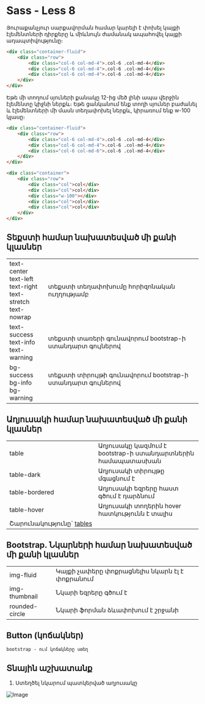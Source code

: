 # Sass - Less 8

Յուրաքանչյուր սարքավորման համար կարելի է փոխել կայքի էլեմենտների դիրքերը և միևնույն ժամանակ ապահովել կայքի ադապտիվությունը։

```html
<div class="container-fluid">
    <div class="row">
        <div class="col-6 col-md-4">.col-6 .col-md-4</div>
        <div class="col-6 col-md-4">.col-6 .col-md-4</div>
        <div class="col-6 col-md-4">.col-6 .col-md-4</div>
    </div>
</div>
```

Եթե մի տողում սյուների քանակը 12-ից մեծ լինի ապա վերջին էլեմենտը կիջնի ներքև։ Եթե ցանկանում ենք տողի սյուներ բաժանել և էլեմենտների մի մասն տեղափոխել ներքև, կիրառում ենք w-100 կլասը։

```html
<div class="container-fluid">
    <div class="row">
        <div class="col-6 col-md-4">.col-6 .col-md-4</div>
        <div class="col-6 col-md-4">.col-6 .col-md-4</div>
        <div class="col-6 col-md-6">.col-6 .col-md-4</div>
    </div>
</div>

<div class="container">
    <div class="row">
        <div class="col">col</div>
        <div class="col">col</div>
        <div class="w-100"></div>
        <div class="col">col</div>
        <div class="col">col</div>
    </div>
</div>
```

## Տեքստի համար նախատեսված մի քանի կլասներ

<table class="table table-bordered table-hover">
<tbody>
<tr>
<td class="font-1 bold">text-center<br>text-left<br>text-right<br>text-stretch<br>text-nowrap</td>
<td class="font-1 ">տեքստի տեղափոխումը հորիզոնական ուղղությամբ</td>
</tr>
<tr>
<td class="font-1 bold">text-success<br>text-info<br>text-warning<br></td>
<td class="font-1 ">տեքստի տառերի գունավորում bootstrap-ի ստանդարտ գույներով</td>
</tr>
<tr>
<td class="font-1 bold">bg-success<br>bg-info<br>bg-warning<br></td>
<td class="font-1 ">տեքստի տիրույթի գունավորում bootstrap-ի ստանդարտ գույներով<br><br></td>
</tr>
</tbody>
</table>

## Աղյուսակի համար նախատեսված մի քանի կլասներ

<table class="table table-bordered table-hover">
<tbody>
<tr>
<td class="font-1 bold">table</td>
<td class="font-1 ">Աղյուսակը կազմում է bootstrap-ի ստանդարտներին համապատասխան</td>
</tr>
<tr>
<td class="font-1 bold">table-dark</td>
<td class="font-1 ">Աղյուսակի տիրույթը մգացնում է</td>
</tr>
<tr>
<td class="font-1 bold">table-bordered</td>
<td class="font-1 ">Աղյուսակի եզրերը հաստ գծում է դարձնում</td>
</tr>
<tr>
<td class="font-1 bold">table-hover</td>
<td class="font-1 ">Աղյուսակի տողերին hover հատկությունն է տալիս</td>
</tr>
<tr>
<td class="font-1 ">Շարունակությունը`&nbsp;<a href="https://getbootstrap.com/docs/4.3/content/tables/">tables</a></td>
</tr>
</tbody>
</table>

## Bootstrap. Նկարների համար նախատեսված մի քանի կլասներ

<table class="table table-bordered table-hover">
<tbody>
<tr>
<td class="font-1 bold">img-fluid</td>
<td class="font-1 ">Կայքի չափերը փոքրացնելիս նկարն էլ է փոքրանում</td>
</tr>
<tr>
<td class="font-1 bold">img-thumbnail</td>
<td class="font-1 ">Նկարի եզրերը գծում է</td>
</tr>
<tr>
<td class="font-1 bold">rounded-circle</td>
<td class="font-1 ">Նկարի ֆորման ձևափոխում է շրջանի</td>
</tr>
</tbody>
</table>

## Button (կոճակներ) 
    bootstrap - ում կոճակները ստեղ
## Տնային աշխատանք

1. Ստեղծել նկարում պատկերված աղյուսակը

![Image](./image/table.png "Text to show on mouseover")


